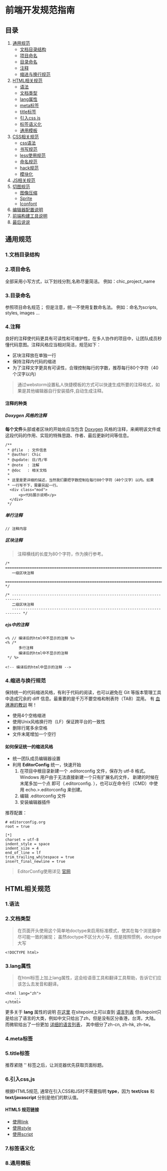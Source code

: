 # 前端开发规范指南

## 目录

1. [通用规范](#universal-standard)
    * [文档目录结构](#directory)
    * [项目命名](#project-name)
    * [目录命名](#catalog-name)
    * [注释](#notes)
    * [缩进与换行规范](#indentation-newline)
2. [HTML相关规范](#html-standard)
    * [语法](#grammar)
    * [文档类型](#doctype)
    * [lang属性](#lang)
    * [meta标签](#meta)
    * [title标签](#title)
    * [引入css,js](#reference-file)
    * [标签语义化](#label-semantics)
    * [通用模板](#general-template)
3. [CSS相关规范](#css-standard)
    * [css语法](#css-grammar)
    * [书写规范](#writing-standard)
    * [less使用规范](#less-standard)
    * [命名规范](#css-name)
    * [hack规范](#hack-standard)
    * [模块化](#modularization)
4. [JS相关规范](#js-standard)
5. [切图规范](#split-picture)
    * [图像压缩](#picture-compression)
    * [Sprite](#sprite)
    * [Iconfont](#iconfont)
5. [编辑器配置说明](#editor-configuration)
6. [前端构建工具说明](#construction-tool)
7. [最后说说](#final-chat)

<a name="universal-standard"></a>
## 通用规范

<a name="directory"></a>
### 1.文档目录结构

<a name="project-name"></a>
### 2.项目命名

全部采用小写方式，以下划线分割,名称尽量简洁。
例如：chic_project_name

<a name="catalog-name"></a>
### 3.目录命名

参照项目命名规范；
但是注意，统一不使用复数命名法。
例如：命名为scripts, styles, images ...

<a name="notes"></a>
### 4.注释

良好的注释使代码更具有可读性和可维护性，在多人协作的项目中，让团队成员秒懂代码意图。注释风格应当相对简洁，规范如下：

* 区块注释放在单独一行
* 保持注释内代码的缩进
* 为了注释文字更具有可读性，合理控制每行的字数，推荐每行80个字符（40个汉字以内）

> 通过webstorm设置私人快捷模板的方式可以快速生成所要的注释格式，如果是其他编辑器自行安装插件,自动生成注释。

#### 注释的种类

##### Doxygen 风格的注释

**每个文件**头部或者区块的开始处应当包含 [Doxygen](http://zh.wikipedia.org/wiki/Doxygen) 风格的注释，来阐明该文件或这段代码的作用、实现的特殊思路、作者、最后更新时间等信息。

    /**
     * @file  : 文件信息
     * @author: Chic
     * @update: 日/月/年
     * @note  : 注解
     * @doc   : 相关文档
     *
     * 这里是更详细的描述，当然我们要把字数控制在每行80个字符（40个汉字）以内。如果
     * 一行写不下，需要另起一行。
      <div class="mod">
          <p>代码展示说明</p>
      </div>
     */
     
##### 单行注释

    // 注释内容
    
##### 区块注释

> 注释横线的长度为80个字符，作为换行参考。

    /* ==========================================================================
       一级区块注释
       ========================================================================== */
       
    /* --------------------------------------------------------------------------
       二级区块注释
       -------------------------------------------------------------------------- */

##### ejs中的注释

    <% // 编译后的html中不显示的注释 %>
    <% /* 
          多行注释
          编译后的html中不显示的注释
     */ %>
     
    <!-- 编译后的html中显示的注释 -->

<a name="indentation-newline"></a>
### 4.缩进与换行规范

保持统一的代码缩进风格，有利于代码的阅读，也可以避免在 Git 等版本管理工具中造成冗余的 diff 信息。最重要的是千万不要空格和制表符（TAB）混用。
有 [血淋淋的教训](https://github.com/cssmagic/blog/issues/22 ) 啊！

* 使用4个空格缩进
* 使用Unix风格换行符（LF）保证跨平台的一致性
* 删除行尾多余空格
* 文件末尾增加一个空行

#### 如何保证统一的缩进风格

* 统一团队成员编辑器设置
* 利用 **EditorConfig**  统一，快速开始
    1. 在项目中根目录新建一个 .editorconfig 文件，保存为 utf-8 格式。Windows 用户由于无法直接新建一个只有扩展名的文件，
    新建的时候在末尾多加一个点 即可（.editorconfig. ），也可以在命令行（CMD）中使用 echo.>.editorconfig 来创建。
    2. 编辑 .editorconfig 文件
    3. 安装编辑器插件
        
推荐配置：

    # editorconfig.org
    root = true
    
    [*]
    charset = utf-8
    indent_style = space
    indent_size = 4
    end_of_line = lf
    trim_trailing_whitespace = true
    insert_final_newline = true

> EditorConfig使用详见 [官网](http://editorconfig.org/)

<a name="html-standard"></a>
## HTML相关规范

<a name="grammar"></a>
### 1.语法

<a name="doctype"></a>
### 2.文档类型

> 在页面开头使用这个简单地doctype来启用标准模式，使其在每个浏览器中尽可能一致的展现；
  虽然doctype不区分大小写，但是按照惯例，doctype大写   

    <!DOCTYPE html>

<a name="lang"></a>
### 3.lang属性

> 在html标签上加上lang属性，这会给语音工具和翻译工具帮助，告诉它们应该怎么去发音和翻译。

    <html lang="zh">
        ...
    </html>

更多关于 **lang** 属性的说明 [在这里](http://www.w3.org/html/wg/drafts/html/master/dom.html#attr-lang)
在sitepoint上可以查到 [语言列表](http://www.sitepoint.com/web-foundations/iso-2-letter-language-codes/)
但sitepoint只是给出了语言的大类，例如中文只给出了zh，但是没有区分香港，台湾，大陆。而微软给出了一份更加 [详细的语言列表](https://msdn.microsoft.com/en-us/library/ms533052(v=vs.85).aspx)，
其中细分了zh-cn, zh-hk, zh-tw。

<a name="meta"></a>
### 4.meta标签

<a name="title"></a>
### 5.title标签

推荐紧随 '<meta charset>' 标签之后，让浏览器优先获取页面标题。

<a name="reference-file"></a>
### 6.引入css,js

根据HTML5规范, 通常在引入CSS和JS时不需要指明 **type**，因为 **text/css** 和 **text/javascript** 分别是他们的默认值。

#### HTML5 规范链接

* [使用link](http://www.w3.org/TR/2011/WD-html5-20110525/semantics.html#the-link-element)
* [使用style](http://www.w3.org/TR/2011/WD-html5-20110525/semantics.html#the-style-element)
* [使用script](http://www.w3.org/TR/2011/WD-html5-20110525/scripting-1.html#the-script-element)

<a name="label-semantics"></a>
### 7.标签语义化



<a name="general-template"></a>
### 8.通用模板
